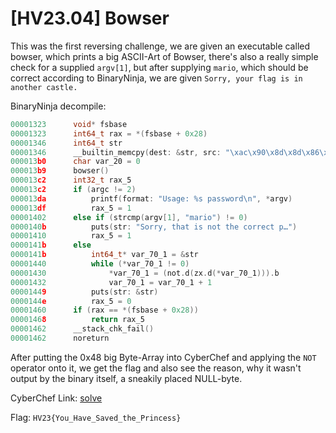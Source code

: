 # [HV23.04] Bowser

This was the first reversing challenge, we are given an executable called bowser, which prints a big ASCII-Art of Bowser, there's also a really simple check for a supplied `argv[1]`, but after supplying `mario`, which should be correct according to BinaryNinja, we are given `Sorry, your flag is in another castle.`

BinaryNinja decompile:
```c
00001323      void* fsbase
00001323      int64_t rax = *(fsbase + 0x28)
00001346      int64_t str
00001346      __builtin_memcpy(dest: &str, src: "\xac\x90\x8d\x8d\x86\xd3\xdf\x86\x90\x8a\x8d\xdf\x99\x93\x9e\x98\xdf\x96\x8c\xdf\x96\x91\xdf\x9e\x91\x90\x8b\x97\x9a\x8d\xdf\x9c\x9e\x8c\x8b\x93\x9a\xd1\xff\xb7\xa9\xcd\xcc\x84\xa6\x90\x8a\xa0\xb7\x9e\x89\x9a\xa0\xac\x9e\x89\x9a\x9b\xa0\x8b\x97\x9a\xa0\xaf\x8d\x96\x91\x9c\x9a\x8c\x8c\x82", n: 0x48)
000013b0      char var_20 = 0
000013b9      bowser()
000013c2      int32_t rax_5
000013c2      if (argc != 2)
000013da          printf(format: "Usage: %s password\n", *argv)
000013df          rax_5 = 1
00001402      else if (strcmp(argv[1], "mario") != 0)
0000140b          puts(str: "Sorry, that is not the correct p…")
00001410          rax_5 = 1
0000141b      else
0000141b          int64_t* var_70_1 = &str
00001440          while (*var_70_1 != 0)
00001430              *var_70_1 = (not.d(zx.d(*var_70_1))).b
00001432              var_70_1 = var_70_1 + 1
00001449          puts(str: &str)
0000144e          rax_5 = 0
00001460      if (rax == *(fsbase + 0x28))
00001468          return rax_5
00001462      __stack_chk_fail()
00001462      noreturn
```

After putting the 0x48 big Byte-Array into CyberChef and applying the `NOT` operator onto it, we get the flag and also see the reason, why it wasn't output by the binary itself, a sneakily placed NULL-byte.

CyberChef Link: [solve](https://gchq.github.io/CyberChef/#recipe=From_Hex('Auto')NOT()&input=XHhhY1x4OTBceDhkXHg4ZFx4ODZceGQzXHhkZlx4ODZceDkwXHg4YVx4OGRceGRmXHg5OVx4OTNceDllXHg5OFx4ZGZceDk2XHg4Y1x4ZGZceDk2XHg5MVx4ZGZceDllXHg5MVx4OTBceDhiXHg5N1x4OWFceDhkXHhkZlx4OWNceDllXHg4Y1x4OGJceDkzXHg5YVx4ZDFceGZmXHhiN1x4YTlceGNkXHhjY1x4ODRceGE2XHg5MFx4OGFceGEwXHhiN1x4OWVceDg5XHg5YVx4YTBceGFjXHg5ZVx4ODlceDlhXHg5Ylx4YTBceDhiXHg5N1x4OWFceGEwXHhhZlx4OGRceDk2XHg5MVx4OWNceDlhXHg4Y1x4OGNceDgy)

Flag: `HV23{You_Have_Saved_the_Princess}`
